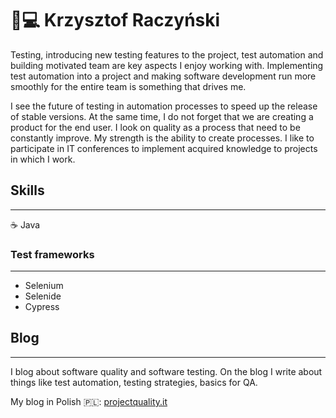 # 🚴💻 Krzysztof Raczyński

Testing, introducing new testing features to the project, test automation and building motivated team are 
key aspects I enjoy working with. Implementing test automation into a project and making software development run more smoothly for the entire team is something that drives me.

I see the future of testing in automation processes to speed up the release of stable versions. At the same time, I do not forget that we are creating a product for the end user. I look on quality as a process that need to be constantly improve. My strength is 
the ability to create processes. I like to participate in IT conferences to implement acquired knowledge to 
projects in which I work. 

## Skills
---
☕️ Java


### Test frameworks
---
* Selenium
* Selenide
* Cypress

## Blog
---

I blog about software quality and software testing. On the blog I write about things like test automation, testing strategies, basics for QA. 


My blog in Polish 🇵🇱: [projectquality.it](https://projectquality.it)


